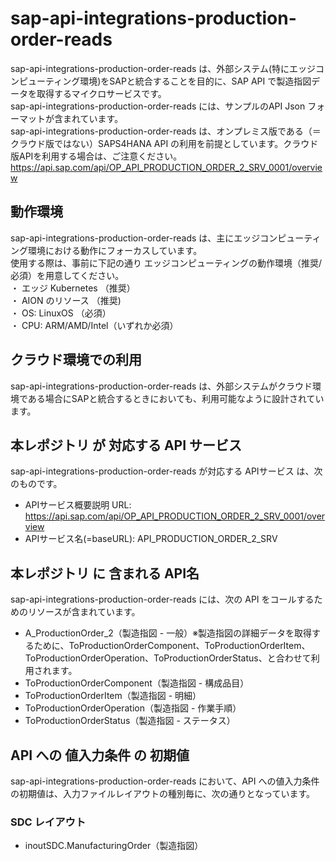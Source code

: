 # sap-api-integrations-production-order-reads  
sap-api-integrations-production-order-reads は、外部システム(特にエッジコンピューティング環境)をSAPと統合することを目的に、SAP API で製造指図データを取得するマイクロサービスです。    
sap-api-integrations-production-order-reads には、サンプルのAPI Json フォーマットが含まれています。   
sap-api-integrations-production-order-reads は、オンプレミス版である（＝クラウド版ではない）SAPS4HANA API の利用を前提としています。クラウド版APIを利用する場合は、ご注意ください。   
https://api.sap.com/api/OP_API_PRODUCTION_ORDER_2_SRV_0001/overview    

## 動作環境  

sap-api-integrations-production-order-reads は、主にエッジコンピューティング環境における動作にフォーカスしています。  
使用する際は、事前に下記の通り エッジコンピューティングの動作環境（推奨/必須）を用意してください。  
・ エッジ Kubernetes （推奨）    
・ AION のリソース （推奨)    
・ OS: LinuxOS （必須）    
・ CPU: ARM/AMD/Intel（いずれか必須）    

## クラウド環境での利用

sap-api-integrations-production-order-reads は、外部システムがクラウド環境である場合にSAPと統合するときにおいても、利用可能なように設計されています。  

## 本レポジトリ が 対応する API サービス
sap-api-integrations-production-order-reads が対応する APIサービス は、次のものです。

* APIサービス概要説明 URL: https://api.sap.com/api/OP_API_PRODUCTION_ORDER_2_SRV_0001/overview  
* APIサービス名(=baseURL): API_PRODUCTION_ORDER_2_SRV

## 本レポジトリ に 含まれる API名
sap-api-integrations-production-order-reads には、次の API をコールするためのリソースが含まれています。  

* A_ProductionOrder_2（製造指図 - 一般）※製造指図の詳細データを取得するために、ToProductionOrderComponent、ToProductionOrderItem、ToProductionOrderOperation、ToProductionOrderStatus、と合わせて利用されます。
* ToProductionOrderComponent（製造指図 - 構成品目）
* ToProductionOrderItem（製造指図 - 明細）
* ToProductionOrderOperation（製造指図 - 作業手順）
* ToProductionOrderStatus（製造指図 - ステータス）

## API への 値入力条件 の 初期値
sap-api-integrations-production-order-reads において、API への値入力条件の初期値は、入力ファイルレイアウトの種別毎に、次の通りとなっています。  

### SDC レイアウト

* inoutSDC.ManufacturingOrder（製造指図）
